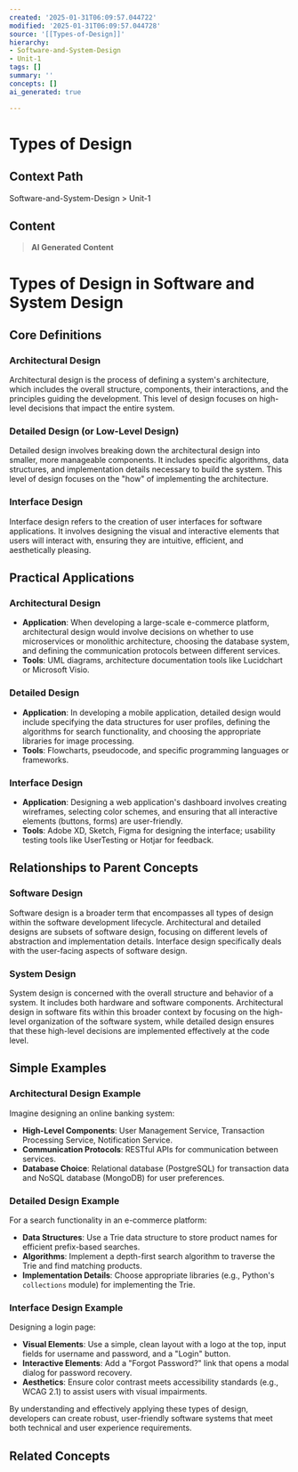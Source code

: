 ```yaml
---
created: '2025-01-31T06:09:57.044722'
modified: '2025-01-31T06:09:57.044728'
source: '[[Types-of-Design]]'
hierarchy:
- Software-and-System-Design
- Unit-1
tags: []
summary: ''
concepts: []
ai_generated: true

---
```


# Types of Design

## Context Path
Software-and-System-Design > Unit-1

## Content
> **AI Generated Content**
 # Types of Design in Software and System Design

## Core Definitions

### Architectural Design
Architectural design is the process of defining a system's architecture, which includes the overall structure, components, their interactions, and the principles guiding the development. This level of design focuses on high-level decisions that impact the entire system.

### Detailed Design (or Low-Level Design)
Detailed design involves breaking down the architectural design into smaller, more manageable components. It includes specific algorithms, data structures, and implementation details necessary to build the system. This level of design focuses on the "how" of implementing the architecture.

### Interface Design
Interface design refers to the creation of user interfaces for software applications. It involves designing the visual and interactive elements that users will interact with, ensuring they are intuitive, efficient, and aesthetically pleasing.

## Practical Applications

### Architectural Design
- **Application**: When developing a large-scale e-commerce platform, architectural design would involve decisions on whether to use microservices or monolithic architecture, choosing the database system, and defining the communication protocols between different services.
- **Tools**: UML diagrams, architecture documentation tools like Lucidchart or Microsoft Visio.

### Detailed Design
- **Application**: In developing a mobile application, detailed design would include specifying the data structures for user profiles, defining the algorithms for search functionality, and choosing the appropriate libraries for image processing.
- **Tools**: Flowcharts, pseudocode, and specific programming languages or frameworks.

### Interface Design
- **Application**: Designing a web application's dashboard involves creating wireframes, selecting color schemes, and ensuring that all interactive elements (buttons, forms) are user-friendly.
- **Tools**: Adobe XD, Sketch, Figma for designing the interface; usability testing tools like UserTesting or Hotjar for feedback.

## Relationships to Parent Concepts

### Software Design
Software design is a broader term that encompasses all types of design within the software development lifecycle. Architectural and detailed designs are subsets of software design, focusing on different levels of abstraction and implementation details. Interface design specifically deals with the user-facing aspects of software design.

### System Design
System design is concerned with the overall structure and behavior of a system. It includes both hardware and software components. Architectural design in software fits within this broader context by focusing on the high-level organization of the software system, while detailed design ensures that these high-level decisions are implemented effectively at the code level.

## Simple Examples

### Architectural Design Example
Imagine designing an online banking system:
- **High-Level Components**: User Management Service, Transaction Processing Service, Notification Service.
- **Communication Protocols**: RESTful APIs for communication between services.
- **Database Choice**: Relational database (PostgreSQL) for transaction data and NoSQL database (MongoDB) for user preferences.

### Detailed Design Example
For a search functionality in an e-commerce platform:
- **Data Structures**: Use a Trie data structure to store product names for efficient prefix-based searches.
- **Algorithms**: Implement a depth-first search algorithm to traverse the Trie and find matching products.
- **Implementation Details**: Choose appropriate libraries (e.g., Python's `collections` module) for implementing the Trie.

### Interface Design Example
Designing a login page:
- **Visual Elements**: Use a simple, clean layout with a logo at the top, input fields for username and password, and a "Login" button.
- **Interactive Elements**: Add a "Forgot Password?" link that opens a modal dialog for password recovery.
- **Aesthetics**: Ensure color contrast meets accessibility standards (e.g., WCAG 2.1) to assist users with visual impairments.

By understanding and effectively applying these types of design, developers can create robust, user-friendly software systems that meet both technical and user experience requirements.

## Related Concepts
